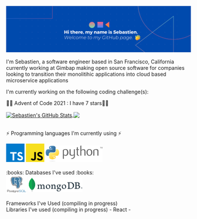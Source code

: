 <img type="content" margin-left="auto" margin-right="auto" src="images/GitHubBanner.png" alt-text="Banner"/>

<p margin-left="auto" margin-right="auto">I'm Sebastien, a software engineer based in San Francisco, California currently working at Gimbap making open source
software for companies looking to transition their monolitihic applications into cloud based microservice applications </p>

<p margin-left="auto" margin-right="auto">I'm currently working on the following coding challenge(s): </p>
  <p>🎄🎄 Advent of Code 2021 : I have 7 stars🎄🎄</p>

<div float="right" margin-left="auto" margin-right="auto">
  <a href="https://github.com/sebastienfauque/sebastienfauque">
    <img align="center" src="https://github-readme-stats.vercel.app/api?username=sebastienfauque&show_icons=true&line_height=27&count_private=true&title_color=ffffff&text_color=c9cacc&icon_color=2bbc8a&bg_color=1d1f21" alt="Sebastien's GitHub Stats" />
  </a>
  <a href="https://github.com/sebastienfauque/sebastienfauque">
    <img align="center" src="https://github-readme-stats.vercel.app/api/top-langs/?username=sebastienfauque&hide=moustache&langs_count=10&layout=compact&title_color=ffffff&text_color=c9cacc&icon_color=2bbc8a&bg_color=1d1f21" />
  </a>
</div>

<br/>

⚡ Programming languages I'm currently using ⚡

<div margin-left="auto" margin-right="auto">
  <img type="content" height="50" src="images/typescriptLogo.svg" alt-text="Typescript"/>
  <img type="content" height="50" src="images/javascriptLogo.svg" alt-text="JavaScript"/>
  <img type="content" height="45" src="images/pythonLogo.svg" alt-text="Python"/>
</div>

<br/>
:books: Databases I've used :books:

<div float="left" margin-left="auto" margin-right="auto">
  <img align="center" type="content" height="50" src="images/postgresqlLogo.svg" alt-text="PostgreSQL"/>
  <img align="center" type="content" height="40" src="images/mongodbLogo.svg" alt-text="MongoDB"/>
</div>

<br/>
Frameworks I've Used
(compiling in progress)

<br/>
Libraries I've used
(compiling in progress)
- React
- 

<!--
**SebastienFauque/SebastienFauque** is a ✨ _special_ ✨ repository because its `README.md` (this file) appears on your GitHub profile.

Here are some ideas to get you started:

- 🔭 I’m currently working on ...
- 🌱 I’m currently learning ...
- 👯 I’m looking to collaborate on ...
- 🤔 I’m looking for help with ...
- 💬 Ask me about ...
- 📫 How to reach me: ...
- 😄 Pronouns: ...
- ⚡ Fun fact: ...
-->
